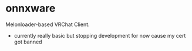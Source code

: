 # onnxware
Melonloader-based VRChat Client.



- currently really basic but stopping development for now cause my cert got banned

